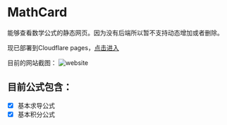 # MathCard
 
能够查看数学公式的静态网页。因为没有后端所以暂不支持动态增加或者删除。

现已部署到Cloudflare pages，[点击进入](https://mathcard.pages.dev/)  

目前的网站截图：
![website](https://images.whff521.top/Screenshot%202024-07-11%20at%2021.07.06.png)  

## 目前公式包含：
* [x] 基本求导公式
* [x] 基本积分公式
